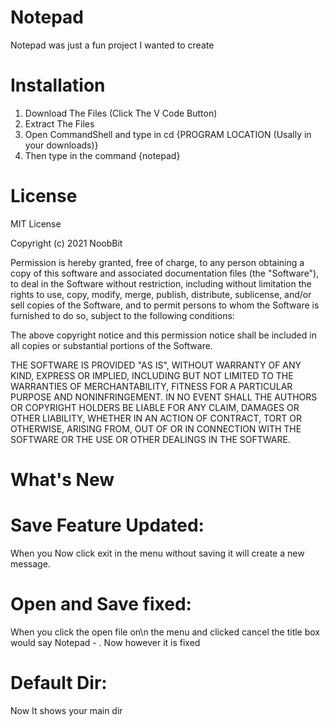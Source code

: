 # Notepad
Notepad was just a fun project I wanted to create
# Installation
1. Download The Files (Click The V Code Button)
2. Extract The Files
3. Open CommandShell and type in cd {PROGRAM LOCATION (Usally in your downloads)}
4. Then type in the command {notepad}
# License
MIT License

Copyright (c) 2021 NoobBit

Permission is hereby granted, free of charge, to any person obtaining a copy
of this software and associated documentation files (the "Software"), to deal
in the Software without restriction, including without limitation the rights
to use, copy, modify, merge, publish, distribute, sublicense, and/or sell
copies of the Software, and to permit persons to whom the Software is
furnished to do so, subject to the following conditions:

The above copyright notice and this permission notice shall be included in all
copies or substantial portions of the Software.

THE SOFTWARE IS PROVIDED "AS IS", WITHOUT WARRANTY OF ANY KIND, EXPRESS OR
IMPLIED, INCLUDING BUT NOT LIMITED TO THE WARRANTIES OF MERCHANTABILITY,
FITNESS FOR A PARTICULAR PURPOSE AND NONINFRINGEMENT. IN NO EVENT SHALL THE
AUTHORS OR COPYRIGHT HOLDERS BE LIABLE FOR ANY CLAIM, DAMAGES OR OTHER
LIABILITY, WHETHER IN AN ACTION OF CONTRACT, TORT OR OTHERWISE, ARISING FROM,
OUT OF OR IN CONNECTION WITH THE SOFTWARE OR THE USE OR OTHER DEALINGS IN THE
SOFTWARE.
# What's New
# Save Feature Updated:
When you Now click exit in the menu without saving it will create a new message.
# Open and Save fixed:
When you click the open file on\n the menu and clicked cancel the title box would say Notepad - . Now however it is fixed
# Default Dir:
Now It shows your main dir
